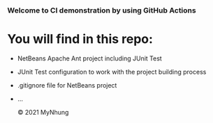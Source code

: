 ### Welcome to CI demonstration by using GitHub Actions

# You will find in this repo:
* NetBeans Apache Ant project including JUnit Test
* JUnit Test configuration to work with the project building process
* .gitignore file for NetBeans project
* ...
 
  © 2021 MyNhung 
